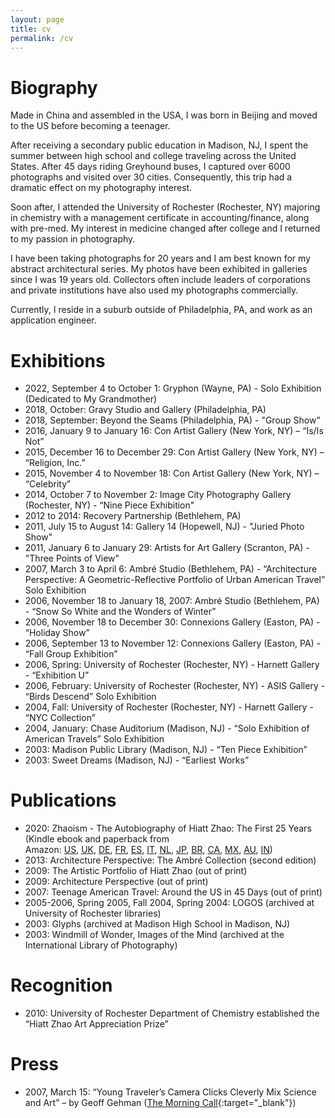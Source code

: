 ```yaml
---
layout: page
title: cv
permalink: /cv
---
```

# Biography
Made in China and assembled in the USA, I was born in Beijing and moved to the US before becoming a teenager.

After receiving a secondary public education in Madison, NJ, I spent the summer between high school and college traveling across the United States. After 45 days riding Greyhound buses, I captured over 6000 photographs and visited over 30 cities. Consequently, this trip had a dramatic effect on my photography interest.

Soon after, I attended the University of Rochester (Rochester, NY) majoring in chemistry with a management certificate in accounting/finance, along with pre-med. My interest in medicine changed after college and I returned to my passion in photography.

I have been taking photographs for 20 years and I am best known for my abstract architectural series. My photos have been exhibited in galleries since I was 19 years old. Collectors often include leaders of corporations and private institutions have also used my photographs commercially.

Currently, I reside in a suburb outside of Philadelphia, PA, and work as an application engineer.

# Exhibitions
- 2022, September 4 to October 1: Gryphon (Wayne, PA) - Solo Exhibition (Dedicated to My Grandmother)
- 2018, October: Gravy Studio and Gallery (Philadelphia, PA)
- 2018, September: Beyond the Seams (Philadelphia, PA) - "Group Show"
- 2016, January 9 to January 16: Con Artist Gallery (New York, NY) – “Is/Is Not”
- 2015, December 16 to December 29: Con Artist Gallery (New York, NY) – “Religion, Inc.”
- 2015, November 4 to November 18: Con Artist Gallery (New York, NY) – “Celebrity”
- 2014, October 7 to November 2: Image City Photography Gallery (Rochester, NY) - “Nine Piece Exhibition"
- 2012 to 2014: Recovery Partnership (Bethlehem, PA)
- 2011, July 15 to August 14: Gallery 14 (Hopewell, NJ) - "Juried Photo Show"
- 2011, January 6 to January 29: Artists for Art Gallery (Scranton, PA) - "Three Points of View"
- 2007, March 3 to April 6: Ambré Studio (Bethlehem, PA) - “Architecture Perspective: A Geometric-Reflective Portfolio of Urban American Travel” Solo Exhibition
- 2006, November 18 to January 18, 2007: Ambré Studio (Bethlehem, PA) - “Snow So White and the Wonders of Winter” 
- 2006, November 18 to December 30: Connexions Gallery (Easton, PA) - “Holiday Show”
- 2006, September 13 to November 12: Connexions Gallery (Easton, PA) - “Fall Group Exhibition” 
- 2006, Spring: University of Rochester (Rochester, NY) - Harnett Gallery - “Exhibition U” 
- 2006, February: University of Rochester (Rochester, NY) - ASIS Gallery - “Birds Descend” Solo Exhibition
- 2004, Fall: University of Rochester (Rochester, NY) - Harnett Gallery - “NYC Collection”
- 2004, January: Chase Auditorium (Madison, NJ) - “Solo Exhibition of American Travels” Solo Exhibition
- 2003: Madison Public Library (Madison, NJ) - “Ten Piece Exhibition”
- 2003: Sweet Dreams (Madison, NJ) - “Earliest Works” 

# Publications
- 2020: Zhaoism - The Autobiography of Hiatt Zhao: The First 25 Years (Kindle ebook and paperback from Amazon:&nbsp;<a href="https://www.amazon.com/dp/B08P2S9S26" rel="nofollow" target="_blank">US</a>,&nbsp;<a href="https://www.amazon.co.uk/dp/B08P2S9S26" rel="nofollow" target="_blank">UK</a>,&nbsp;<a href="https://www.amazon.de/dp/B08P2S9S26" rel="nofollow" target="_blank">DE</a>,&nbsp;<a href="https://www.amazon.fr/dp/B08P2S9S26" rel="nofollow" target="_blank">FR</a>,&nbsp;<a href="https://www.amazon.es/dp/B08P2S9S26" rel="nofollow" target="_blank">ES</a>,&nbsp;<a href="https://www.amazon.it/dp/B08P2S9S26" rel="nofollow" target="_blank">IT</a>,&nbsp;<a href="https://www.amazon.nl/dp/B08P2S9S26" rel="nofollow" target="_blank">NL</a>,&nbsp;<a href="https://www.amazon.co.jp/dp/B08P2S9S26" rel="nofollow" target="_blank">JP</a>,&nbsp;<a href="https://www.amazon.com.br/dp/B08P2S9S26" rel="nofollow" target="_blank">BR</a>,&nbsp;<a href="https://www.amazon.ca/dp/B08P2S9S26" rel="nofollow" target="_blank">CA</a>,&nbsp;<a href="https://www.amazon.com.mx/dp/B08P2S9S26" rel="nofollow" target="_blank">MX</a>,&nbsp;<a href="https://www.amazon.com.au/dp/B08P2S9S26" rel="nofollow" target="_blank">AU</a>,&nbsp;<a href="https://www.amazon.in/dp/B08P2S9S26" rel="nofollow" target="_blank">IN</a>)
- 2013: Architecture Perspective: The Ambré Collection (second edition)
- 2009: The Artistic Portfolio of Hiatt Zhao (out of print)
- 2009: Architecture Perspective (out of print)
- 2007: Teenage American Travel: Around the US in 45 Days (out of print)
- 2005-2006, Spring 2005, Fall 2004, Spring 2004: LOGOS (archived at University of Rochester libraries)
- 2003: Glyphs (archived at Madison High School in Madison, NJ)
- 2003: Windmill of Wonder, Images of the Mind (archived at the International Library of Photography)

# Recognition
- 2010: University of Rochester Department of Chemistry established the “Hiatt Zhao Art Appreciation Prize”

# Press
- 2007, March 15: “Young Traveler’s Camera Clicks Cleverly Mix Science and Art” – by Geoff Gehman ([The Morning Call](https://www.mcall.com/news/mc-xpm-2007-03-15-3711499-story.html){:target="_blank"})